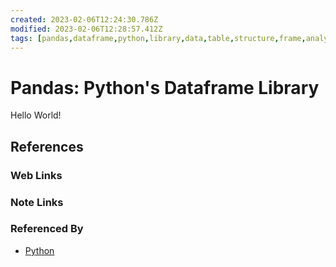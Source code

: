 ```yaml
---
created: 2023-02-06T12:24:30.786Z
modified: 2023-02-06T12:28:57.412Z
tags: [pandas,dataframe,python,library,data,table,structure,frame,analysis,science,pcde,module3,module7]
---
```

# Pandas: Python's Dataframe Library

Hello World!

## References

### Web Links

<!-- Hidden References -->

### Note Links

<!-- Hidden References -->

### Referenced By

* [Python][py-zk]

<!-- Hidden References -->
[py-zk]: ./python.md "Python"
